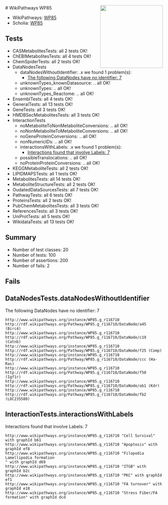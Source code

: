 <img style="float: right; width: 200px" src="https://upload.wikimedia.org/wikipedia/commons/thumb/8/83/Wplogo_with_text_500.png/640px-Wplogo_with_text_500.png" />
# WikiPathways WP85

* WikiPathways: [WP85](https://new.wikipathways.org/pathways/WP85)
* Scholia: [WP85](https://scholia.toolforge.org/wikipathways/WP85)
## Tests
* CASMetabolitesTests: all 2 tests OK!
* ChEBIMetabolitesTests: all 4 tests OK!
* ChemSpiderTests: all 2 tests OK!
* DataNodesTests
    * dataNodesWithoutIdentifier: .x we found 1 problem(s):
        * [The following DataNodes have no identifier: 7](#d2d32fa6)
    * unknownTypes_knownDatasource: .. all OK!
    * unknownTypes: .. all OK!
    * unknownTypes_Reactome: .. all OK!
* EnsemblTests: all 4 tests OK!
* GeneralTests: all 13 tests OK!
* GeneTests: all 3 tests OK!
* HMDBSecMetabolitesTests: all 3 tests OK!
* InteractionTests
    * noMetaboliteToNonMetaboliteConversions: .. all OK!
    * noNonMetaboliteToMetaboliteConversions: .. all OK!
    * noGeneProteinConversions: .. all OK!
    * nonNumericIDs: .. all OK!
    * interactionsWithLabels: .x we found 1 problem(s):
        * [Interactions found that involve Labels: 7](#630d267e)
    * possibleTranslocations: .. all OK!
    * noProteinProteinConversions: .. all OK!
* KEGGMetaboliteTests: all 2 tests OK!
* LIPIDMAPSTests: all 1 tests OK!
* MetabolitesTests: all 14 tests OK!
* MetaboliteStructureTests: all 2 tests OK!
* OudatedDataSourcesTests: all 7 tests OK!
* PathwayTests: all 6 tests OK!
* ProteinsTests: all 2 tests OK!
* PubChemMetabolitesTests: all 3 tests OK!
* ReferencesTests: all 3 tests OK!
* UniProtTests: all 5 tests OK!
* WikidataTests: all 13 tests OK!


## Summary

* Number of test classes: 20
* Number of tests: 100
* Number of assertions: 200
* Number of fails: 2

## Fails

<a name="d2d32fa6" />

## DataNodesTests.dataNodesWithoutIdentifier

The following DataNodes have no identifier: 7
```
http://www.wikipathways.org/instance/WP85.g_r116710 http://rdf.wikipathways.org/Pathway/WP85.g_r116710/DataNode/a45 (Birc4)
http://www.wikipathways.org/instance/WP85.g_r116710 http://rdf.wikipathways.org/Pathway/WP85.g_r116710/DataNode/c19 (Catnb)
http://www.wikipathways.org/instance/WP85.g_r116710 http://rdf.wikipathways.org/Pathway/WP85.g_r116710/DataNode/f25 (Comp)
http://www.wikipathways.org/instance/WP85.g_r116710 http://rdf.wikipathways.org/Pathway/WP85.g_r116710/DataNode/ccc (Ha-Ras)
http://www.wikipathways.org/instance/WP85.g_r116710 http://rdf.wikipathways.org/Pathway/WP85.g_r116710/DataNode/f50 (Igf1r)
http://www.wikipathways.org/instance/WP85.g_r116710 http://rdf.wikipathways.org/Pathway/WP85.g_r116710/DataNode/ab1 (Kdr)
http://www.wikipathways.org/instance/WP85.g_r116710 http://rdf.wikipathways.org/Pathway/WP85.g_r116710/DataNode/fb2 (LOC235580)
```

<a name="630d267e" />

## InteractionTests.interactionsWithLabels

Interactions found that involve Labels: 7
```
http://www.wikipathways.org/instance/WP85.g_r116710 "Cell Survival" with graphId b61
http://www.wikipathways.org/instance/WP85.g_r116710 "Apoptosis" with graphId ef8
http://www.wikipathways.org/instance/WP85.g_r116710 "Filopodia Lamellipodia formation
" with graphId d69
http://www.wikipathways.org/instance/WP85.g_r116710 "ITGB" with graphId b2c
http://www.wikipathways.org/instance/WP85.g_r116710 "PKC" with graphId ef1
http://www.wikipathways.org/instance/WP85.g_r116710 "FA turnover" with graphId e18
http://www.wikipathways.org/instance/WP85.g_r116710 "Stress Fiber/FA formation" with graphId dcd
```

